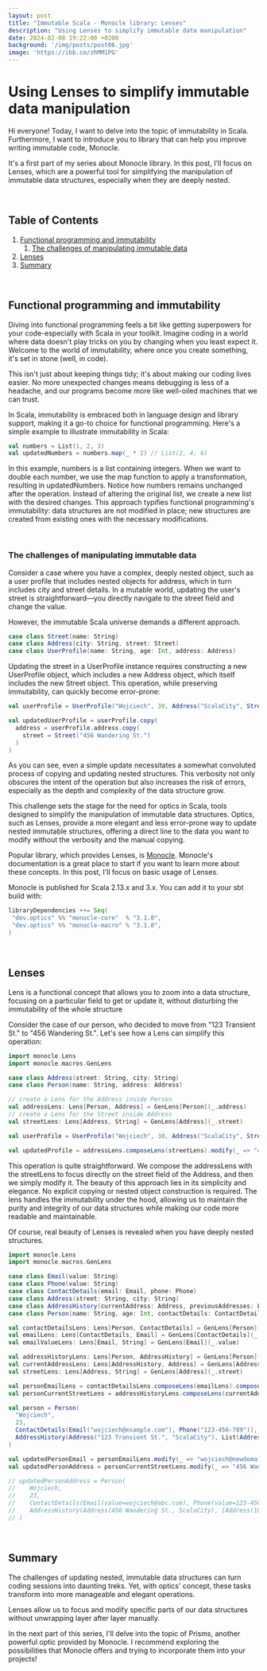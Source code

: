 ```yaml
---
layout: post
title: "Immutable Scala - Monocle library: Lenses"
description: "Using Lenses to simplify immutable data manipulation"
date: 2024-02-08 19:22:00 +0200
background: '/img/posts/post06.jpg'
image: 'https://ibb.co/zhMM1PG'
---
```


# Using Lenses to simplify immutable data manipulation

Hi everyone! Today, I want to delve into the topic of immutability in Scala.
Furthermore, I want to introduce you to library that can help you improve writing immutable code, Monocle.

It's a first part of my series about Monocle library. In this post, I'll focus on Lenses, 
which are a powerful tool for simplifying the manipulation of immutable data structures, especially when they are deeply nested.

&nbsp;
## Table of Contents

1. [Functional programming and immutability](#functional-programming-and-immutability)
    1. [The challenges of manipulating immutable data](#the-challenges-of-manipulating-immutable-data)
2. [Lenses](#lenses)
3. [Summary](#summary)

&nbsp;
## Functional programming and immutability

Diving into functional programming feels a bit like getting superpowers for your code-especially with Scala in your toolkit.
Imagine coding in a world where data doesn't play tricks on you by changing when you least expect it. 
Welcome to the world of immutability, where once you create something, it's set in stone (well, in code). 

This isn't just about keeping things tidy; it's about making our coding lives easier. 
No more unexpected changes means debugging is less of a headache, and our programs become more like well-oiled machines that we can trust. 

In Scala, immutability is embraced both in language design and library support, making it a go-to choice for functional programming. 
Here's a simple example to illustrate immutability in Scala:

```scala
val numbers = List(1, 2, 3)
val updatedNumbers = numbers.map(_ * 2) // List(2, 4, 6)
```

In this example, numbers is a list containing integers. When we want to double each number, we use the map function to apply a transformation, resulting in updatedNumbers. 
Notice how numbers remains unchanged after the operation. Instead of altering the original list, we create a new list with the desired changes. 
This approach typifies functional programming's immutability: data structures are not modified in place; new structures are created from existing ones with the necessary modifications.

&nbsp;
### The challenges of manipulating immutable data

Consider a case where you have a complex, deeply nested object, such as a user profile that includes nested objects for address, which in turn includes city and street details. 
In a mutable world, updating the user's street is straightforward—you directly navigate to the street field and change the value. 

However, the immutable Scala universe demands a different approach.

```scala
case class Street(name: String)
case class Address(city: String, street: Street)
case class UserProfile(name: String, age: Int, address: Address)
```

Updating the street in a UserProfile instance requires constructing a new UserProfile object, which includes a new Address object, which itself includes the new Street object. 
This operation, while preserving immutability, can quickly become error-prone:

```scala
val userProfile = UserProfile("Wojciech", 30, Address("ScalaCity", Street("123 Transient St.")))

val updatedUserProfile = userProfile.copy(
  address = userProfile.address.copy(
    street = Street("456 Wandering St.")
  )
)
```

As you can see, even a simple update necessitates a somewhat convoluted process of copying and updating nested structures. 
This verbosity not only obscures the intent of the operation but also increases the risk of errors, 
especially as the depth and complexity of the data structure grow.

This challenge sets the stage for the need for optics in Scala, tools designed to simplify the manipulation of immutable data structures.
Optics, such as Lenses, provide a more elegant and less error-prone way to update nested immutable structures, 
offering a direct line to the data you want to modify without the verbosity and the manual copying.

Popular library, which provides Lenses, is [Monocle](https://www.optics.dev/Monocle/). 
Monocle's documentation is a great place to start if you want to learn more about these concepts. In this post, I'll focus on basic usage of Lenses.


Monocle is published for Scala 2.13.x and 3.x. You can add it to your sbt build with:

```scala
libraryDependencies ++= Seq(
 "dev.optics" %% "monocle-core"  % "3.1.0",
 "dev.optics" %% "monocle-macro" % "3.1.0",
)
```

&nbsp;
## Lenses

Lens is a functional concept that allows you to zoom into a data structure, 
focusing on a particular field to get or update it, without disturbing the immutability of the whole structure

Consider the case of our person, who decided to move from "123 Transient St." to "456 Wandering St.".
Let's see how a Lens can simplify this operation:

```scala
import monocle.Lens
import monocle.macros.GenLens

case class Address(street: String, city: String)
case class Person(name: String, address: Address)

// create a Lens for the Address inside Person
val addressLens: Lens[Person, Address] = GenLens[Person](_.address)
// create a Lens for the Street inside Address
val streetLens: Lens[Address, String] = GenLens[Address](_.street)

val userProfile = UserProfile("Wojciech", 30, Address("ScalaCity", Street("123 Transient St.")))

val updatedProfile = addressLens.composeLens(streetLens).modify(_ => "456 Wandering St.")(userProfile)
```

This operation is quite straightforward. We compose the addressLens with the streetLens to focus directly on the street field of the Address,
and then we simply modify it. The beauty of this approach lies in its simplicity and elegance. 
No explicit copying or nested object construction is required. The lens handles the immutability under the hood,
allowing us to maintain the purity and integrity of our data structures while making our code more readable and maintainable.

Of course, real beauty of Lenses is revealed when you have deeply nested structures.

```scala
import monocle.Lens
import monocle.macros.GenLens

case class Email(value: String)
case class Phone(value: String)
case class ContactDetails(email: Email, phone: Phone)
case class Address(street: String, city: String)
case class AddressHistory(currentAddress: Address, previousAddresses: List[Address])
case class Person(name: String, age: Int, contactDetails: ContactDetails, addressHistory: AddressHistory)

val contactDetailsLens: Lens[Person, ContactDetails] = GenLens[Person](_.contactDetails)
val emailLens: Lens[ContactDetails, Email] = GenLens[ContactDetails](_.email)
val emailValueLens: Lens[Email, String] = GenLens[Email](_.value)

val addressHistoryLens: Lens[Person, AddressHistory] = GenLens[Person](_.addressHistory)
val currentAddressLens: Lens[AddressHistory, Address] = GenLens[AddressHistory](_.currentAddress)
val streetLens: Lens[Address, String] = GenLens[Address](_.street)

val personEmailLens = contactDetailsLens.composeLens(emailLens).composeLens(emailValueLens)
val personCurrentStreetLens = addressHistoryLens.composeLens(currentAddressLens).composeLens(streetLens)

val person = Person(
  "Wojciech",
  23,
  ContactDetails(Email("wojciech@example.com"), Phone("123-456-789")),
  AddressHistory(Address("123 Transient St.", "ScalaCity"), List(Address("101 Initial Way", "BeginnersTown")))
)

val updatedPersonEmail = personEmailLens.modify(_ => "wojciech@newdomain.com")(person)
val updatedPersonAddress = personCurrentStreetLens.modify(_ => "456 Wandering St.")(updatedPersonEmail)

// updatedPersonAddress = Person(
//    Wojciech,
//    23,
//    ContactDetails(Email(value=wojciech@abc.com), Phone(value=123-456-789)), 
//    AddressHistory(Address(456 Wandering St., ScalaCity), [Address(101 Initial Way, BeginnersTown)])
// )
```

&nbsp;
## Summary

The challenges of updating nested, immutable data structures can turn coding sessions into daunting treks. 
Yet, with optics' concept, these tasks transform into more manageable and elegant operations.

Lenses allow us to focus and modify specific parts of our data structures without unwrapping layer after layer manually.

In the next part of this series, I'll delve into the topic of Prisms, another powerful optic provided by Monocle. 
I recommend exploring the possibilities that Monocle offers and trying to incorporate them into your projects!
<br/><br/>

<script src="https://utteranc.es/client.js"
        repo="wszlosek/DevDawn"
        issue-term="title"
        theme="github-light"
        crossorigin="anonymous"
        async>
</script>
